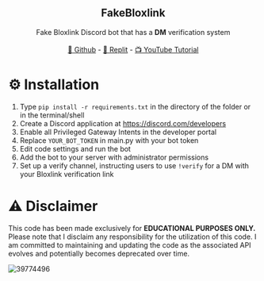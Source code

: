   <h2 align="center">FakeBloxlink</h2>
  <p align="center">
    Fake Bloxlink Discord bot that has a <b>DM</b> verification system
    <br />
    <br />
    <a href="https://github.com/Severitylol/FakeBloxlink.git" target="_blank">👀 Github</a>
    -
    <a href="https://replit.com/@severitylol16/FakeBloxlink" target="_blank">🤖 Replit</a>
    -
    <a href="https://rentry.co/osv7u" target="_blank">📺 YouTube Tutorial</a>
  </p>
</div>

# ⚙️ Installation
1. Type ```pip install -r requirements.txt``` in the directory of the folder or in the terminal/shell
2. Create a Discord application at https://discord.com/developers
3. Enable all Privileged Gateway Intents in the developer portal
4. Replace `YOUR_BOT_TOKEN` in main.py with your bot token
5. Edit code settings and run the bot
6. Add the bot to your server with administrator permissions
7. Set up a verify channel, instructing users to use `!verify` for a DM with your Bloxlink verification link

# ⚠️ Disclaimer
This code has been made exclusively for **EDUCATIONAL PURPOSES ONLY.** Please note that I disclaim any responsibility for the utilization of this code. I am committed to maintaining and updating the code as the associated API evolves and potentially becomes deprecated over time.

![39774496](https://github.com/Severitylol/FakeBloxlink/assets/146803465/f356ed6d-3be2-4a8e-8dc8-c4508820ec6a)
